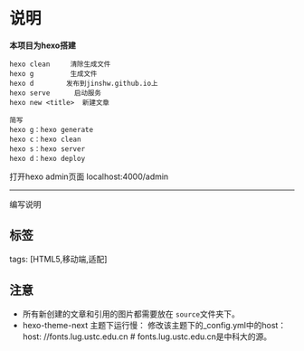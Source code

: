 # 说明

**本项目为hexo搭建**

```
hexo clean     清除生成文件
hexo g		   生成文件
hexo d		  发布到jinshw.github.io上
hexo serve		启动服务
hexo new <title>  新建文章 

简写
hexo g：hexo generate
hexo c：hexo clean
hexo s：hexo server
hexo d：hexo deploy
```
打开hexo admin页面
localhost:4000/admin

**************
编写说明
## 标签
tags: [HTML5,移动端,适配]

## 注意
* 所有新创建的文章和引用的图片都需要放在 `source`文件夹下。
* hexo-theme-next 主题下运行慢：
    修改该主题下的_config.yml中的host：
    host: //fonts.lug.ustc.edu.cn #     fonts.lug.ustc.edu.cn是中科大的源。





